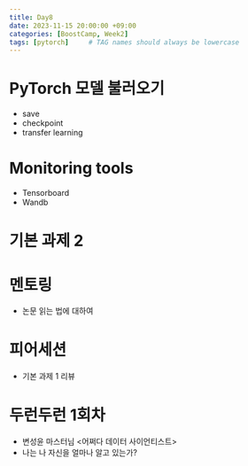 ```yaml
---
title: Day8
date: 2023-11-15 20:00:00 +09:00
categories: [BoostCamp, Week2]
tags: [pytorch]     # TAG names should always be lowercase
---
```


# PyTorch 모델 불러오기
- save
- checkpoint
- transfer learning

# Monitoring tools
- Tensorboard
- Wandb

# 기본 과제 2

# 멘토링
- 논문 읽는 법에 대하여

# 피어세션
- 기본 과제 1 리뷰

# 두런두런 1회차
- 변성윤 마스터님 <어쩌다 데이터 사이언티스트>
- 나는 나 자신을 얼마나 알고 있는가?